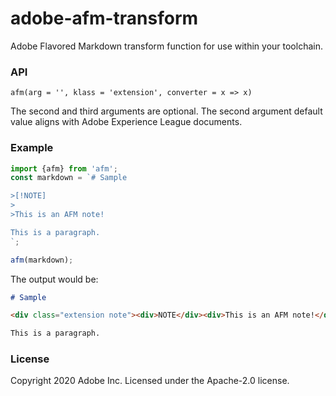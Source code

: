 # adobe-afm-transform
Adobe Flavored Markdown transform function for use within your toolchain.

### API
`afm(arg = '', klass = 'extension', converter = x => x)`

The second and third arguments are optional. The second argument default value aligns with Adobe Experience League documents.

### Example
```js
import {afm} from 'afm';
const markdown = `# Sample

>[!NOTE]
>
>This is an AFM note!

This is a paragraph.
`;

afm(markdown);
```

The output would be:
```markdown
# Sample

<div class="extension note"><div>NOTE</div><div>This is an AFM note!</div></div>\n' +

This is a paragraph.
```

### License
Copyright 2020 Adobe Inc.
Licensed under the Apache-2.0 license.
